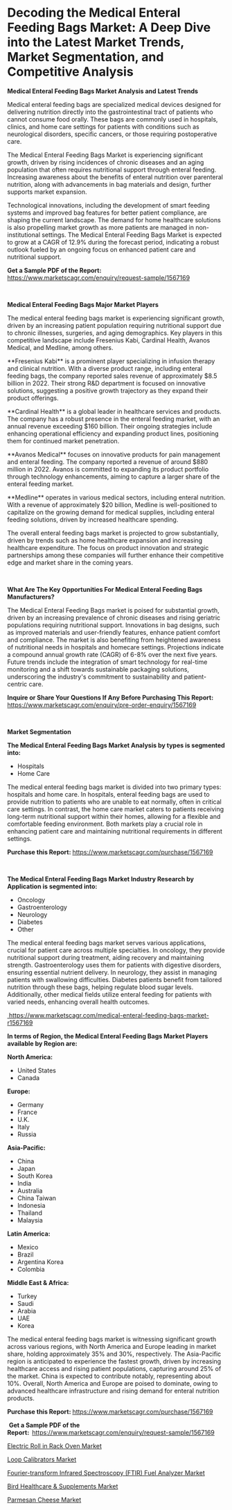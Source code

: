 <p><h1>Decoding the Medical Enteral Feeding Bags Market: A Deep Dive into the Latest Market Trends, Market Segmentation, and Competitive Analysis</h1></p><p><strong>Medical Enteral Feeding Bags Market Analysis and Latest Trends</strong></p>
<p><p>Medical enteral feeding bags are specialized medical devices designed for delivering nutrition directly into the gastrointestinal tract of patients who cannot consume food orally. These bags are commonly used in hospitals, clinics, and home care settings for patients with conditions such as neurological disorders, specific cancers, or those requiring postoperative care. </p><p>The Medical Enteral Feeding Bags Market is experiencing significant growth, driven by rising incidences of chronic diseases and an aging population that often requires nutritional support through enteral feeding. Increasing awareness about the benefits of enteral nutrition over parenteral nutrition, along with advancements in bag materials and design, further supports market expansion. </p><p>Technological innovations, including the development of smart feeding systems and improved bag features for better patient compliance, are shaping the current landscape. The demand for home healthcare solutions is also propelling market growth as more patients are managed in non-institutional settings. The Medical Enteral Feeding Bags Market is expected to grow at a CAGR of 12.9% during the forecast period, indicating a robust outlook fueled by an ongoing focus on enhanced patient care and nutritional support.</p></p>
<p><strong>Get a Sample PDF of the Report:&nbsp;</strong> <a href="https://www.marketscagr.com/enquiry/request-sample/1567169">https://www.marketscagr.com/enquiry/request-sample/1567169</a></p>
<p>&nbsp;</p>
<p><strong>Medical Enteral Feeding Bags Major Market Players</strong></p>
<p><p>The medical enteral feeding bags market is experiencing significant growth, driven by an increasing patient population requiring nutritional support due to chronic illnesses, surgeries, and aging demographics. Key players in this competitive landscape include Fresenius Kabi, Cardinal Health, Avanos Medical, and Medline, among others.</p><p>**Fresenius Kabi** is a prominent player specializing in infusion therapy and clinical nutrition. With a diverse product range, including enteral feeding bags, the company reported sales revenue of approximately $8.5 billion in 2022. Their strong R&D department is focused on innovative solutions, suggesting a positive growth trajectory as they expand their product offerings.</p><p>**Cardinal Health** is a global leader in healthcare services and products. The company has a robust presence in the enteral feeding market, with an annual revenue exceeding $160 billion. Their ongoing strategies include enhancing operational efficiency and expanding product lines, positioning them for continued market penetration.</p><p>**Avanos Medical** focuses on innovative products for pain management and enteral feeding. The company reported a revenue of around $880 million in 2022. Avanos is committed to expanding its product portfolio through technology enhancements, aiming to capture a larger share of the enteral feeding market.</p><p>**Medline** operates in various medical sectors, including enteral nutrition. With a revenue of approximately $20 billion, Medline is well-positioned to capitalize on the growing demand for medical supplies, including enteral feeding solutions, driven by increased healthcare spending.</p><p>The overall enteral feeding bags market is projected to grow substantially, driven by trends such as home healthcare expansion and increasing healthcare expenditure. The focus on product innovation and strategic partnerships among these companies will further enhance their competitive edge and market share in the coming years.</p></p>
<p>&nbsp;</p>
<p><strong>What Are The Key Opportunities For Medical Enteral Feeding Bags Manufacturers?</strong></p>
<p><p>The Medical Enteral Feeding Bags market is poised for substantial growth, driven by an increasing prevalence of chronic diseases and rising geriatric populations requiring nutritional support. Innovations in bag designs, such as improved materials and user-friendly features, enhance patient comfort and compliance. The market is also benefiting from heightened awareness of nutritional needs in hospitals and homecare settings. Projections indicate a compound annual growth rate (CAGR) of 6-8% over the next five years. Future trends include the integration of smart technology for real-time monitoring and a shift towards sustainable packaging solutions, underscoring the industry's commitment to sustainability and patient-centric care.</p></p>
<p><strong>Inquire or Share Your Questions If Any Before Purchasing This Report:</strong> <a href="https://www.marketscagr.com/enquiry/pre-order-enquiry/1567169">https://www.marketscagr.com/enquiry/pre-order-enquiry/1567169</a></p>
<p>&nbsp;</p>
<p><strong>Market Segmentation</strong></p>
<p><strong>The Medical Enteral Feeding Bags Market Analysis by types is segmented into:</strong></p>
<p><ul><li>Hospitals</li><li>Home Care</li></ul></p>
<p><p>The medical enteral feeding bags market is divided into two primary types: hospitals and home care. In hospitals, enteral feeding bags are used to provide nutrition to patients who are unable to eat normally, often in critical care settings. In contrast, the home care market caters to patients receiving long-term nutritional support within their homes, allowing for a flexible and comfortable feeding environment. Both markets play a crucial role in enhancing patient care and maintaining nutritional requirements in different settings.</p></p>
<p><strong>Purchase this Report:&nbsp;</strong><a href="https://www.marketscagr.com/purchase/1567169">https://www.marketscagr.com/purchase/1567169</a></p>
<p>&nbsp;</p>
<p><strong>The Medical Enteral Feeding Bags Market Industry Research by Application is segmented into:</strong></p>
<p><ul><li>Oncology</li><li>Gastroenterology</li><li>Neurology</li><li>Diabetes</li><li>Other</li></ul></p>
<p><p>The medical enteral feeding bags market serves various applications, crucial for patient care across multiple specialties. In oncology, they provide nutritional support during treatment, aiding recovery and maintaining strength. Gastroenterology uses them for patients with digestive disorders, ensuring essential nutrient delivery. In neurology, they assist in managing patients with swallowing difficulties. Diabetes patients benefit from tailored nutrition through these bags, helping regulate blood sugar levels. Additionally, other medical fields utilize enteral feeding for patients with varied needs, enhancing overall health outcomes.</p></p>
<p><a href="https://www.marketscagr.com/medical-enteral-feeding-bags-market-r1567169">&nbsp;https://www.marketscagr.com/medical-enteral-feeding-bags-market-r1567169</a></p>
<p><strong>In terms of Region, the Medical Enteral Feeding Bags Market Players available by Region are:</strong></p>
<p>
    <p> <strong> North America: </strong>
        <ul>
            <li>United States</li>
            <li>Canada</li>
        </ul>
        </p> 
    <p> <strong> Europe: </strong>
        <ul>
            <li>Germany</li>
            <li>France</li>
            <li>U.K.</li>
            <li>Italy</li>
            <li>Russia</li>
        </ul>
        </p> 
    <p> <strong> Asia-Pacific: </strong>
        <ul>
            <li>China</li>
            <li>Japan</li>
            <li>South Korea</li>
            <li>India</li>
            <li>Australia</li>
            <li>China Taiwan</li>
            <li>Indonesia</li>
            <li>Thailand</li>
            <li>Malaysia</li>
        </ul>
        </p> 
    <p> <strong> Latin America: </strong>
        <ul>
            <li>Mexico</li>
            <li>Brazil</li>
            <li>Argentina Korea</li>
            <li>Colombia</li>
        </ul>
        </p> 
    <p> <strong> Middle East & Africa: </strong>
        <ul>
            <li>Turkey</li>
            <li>Saudi</li>
            <li>Arabia</li>
            <li>UAE</li>
            <li>Korea</li>
        </ul>
    </p>
    </p>
<p><p>The medical enteral feeding bags market is witnessing significant growth across various regions, with North America and Europe leading in market share, holding approximately 35% and 30%, respectively. The Asia-Pacific region is anticipated to experience the fastest growth, driven by increasing healthcare access and rising patient populations, capturing around 25% of the market. China is expected to contribute notably, representing about 10%. Overall, North America and Europe are poised to dominate, owing to advanced healthcare infrastructure and rising demand for enteral nutrition products.</p></p>
<p><strong>Purchase this Report: </strong><a href="https://www.marketscagr.com/purchase/1567169">https://www.marketscagr.com/purchase/1567169</a></p>
<p>&nbsp;<strong>Get a Sample PDF of the Report:&nbsp;&nbsp;</strong><a href="https://www.marketscagr.com/enquiry/request-sample/1567169">https://www.marketscagr.com/enquiry/request-sample/1567169</a></p>
<p><strong></strong></p>
<p><p><a href="https://medium.com/@val0mzimin/electric-roll-in-rack-oven-market-insights-product-type-application-trends-and-regional-analysis-0d306a244b72?postPublishedType=repub">Electric Roll in Rack Oven Market</a></p><p><a href="https://www.linkedin.com/pulse/loop-calibrators-market-share-analysis-growth-trends-forecasts-ueycf?trackingId=5LpsoPyTSuyV7C5cx5bJsw%3D%3D">Loop Calibrators Market</a></p><p><a href="https://issuu.com/reportprime-2/docs/fourier-transform-infrared-spectros_b7f07e6e303b08">Fourier-transform Infrared Spectroscopy (FTIR) Fuel Analyzer Market</a></p><p><a href="https://issuu.com/reportprime-2/docs/bird-healthcare-supplements-market-_6ce83154b4c833">Bird Healthcare & Supplements Market</a></p><p><a href="https://www.linkedin.com/pulse/parmesan-cheese-market-size-growing-cagr-84-report-covers-analysis-crkje?trackingId=hyeLzclcT6uO8DdFcqXBNw%3D%3D">Parmesan Cheese Market</a></p></p>